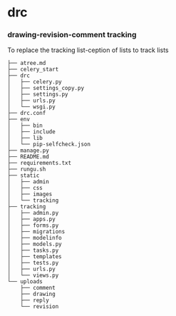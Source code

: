 # drc
### drawing-revision-comment tracking

To replace the tracking list-ception of lists to track lists 

```
├── atree.md
├── celery_start
├── drc
│   ├── celery.py
│   ├── settings_copy.py
│   ├── settings.py
│   ├── urls.py
│   └── wsgi.py
├── drc.conf
├── env
│   ├── bin
│   ├── include
│   ├── lib
│   └── pip-selfcheck.json
├── manage.py
├── README.md
├── requirements.txt
├── rungu.sh
├── static
│   ├── admin
│   ├── css
│   ├── images
│   └── tracking
├── tracking
│   ├── admin.py
│   ├── apps.py
│   ├── forms.py
│   ├── migrations
│   ├── modelinfo
│   ├── models.py
│   ├── tasks.py
│   ├── templates
│   ├── tests.py
│   ├── urls.py
│   └── views.py
└── uploads
    ├── comment
    ├── drawing
    ├── reply
    └── revision
```


